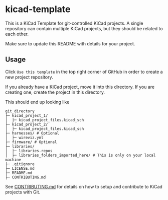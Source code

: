 # kicad-template

This is a KiCad Template for git-controlled KiCad projects. A single repository can contain multiple KiCad projects, but they should be related to each other.

Make sure to update this README with details for your project.

## Usage
Click `Use this template` in the top right corner of GitHub in order to create a new project repository.

If you already have a KiCad project, move it into this directory. If you are creating one, create the project in this directory.

This should end up looking like

```
git_directory
├─ kicad_project_1/
│  ├─ kicad_project_files.kicad_sch
├─ kicad_project_2/
│  ├─ kicad_project_files.kicad_sch
├─ harnesses/ # Optional
│  ├─ wireviz.yml
├─ firmware/ # Optional
├─ libraries/
│  ├─ libraries.repos
│  ├─ libraries_folders_imported_here/ # This is only on your local machine
├─ .gitignore
├─ LICENSE.md
├─ README.md
├─ CONTRIBUTING.md
```

See [CONTRIBUTING.md](./CONTRIBUTING.md) for details on how to setup and contribute to KiCad projects with Git.
